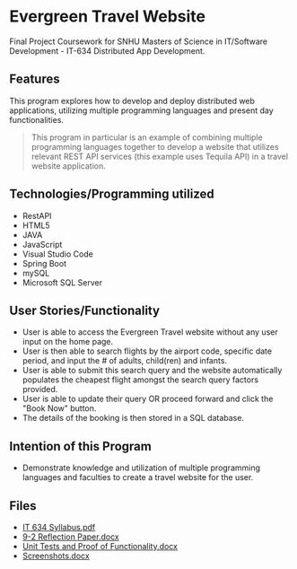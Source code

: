# Evergreen Travel Website
Final Project Coursework for SNHU Masters of Science in IT/Software Development - IT-634 Distributed App Development.

## Features
This program explores how to develop and deploy distributed web applications, utilizing multiple programming languages and present day functionalities.
> This program in particular is an example of combining multiple programming languages together to develop a website that utilizes relevant REST API services (this example uses Tequila API) in a travel website application.

## Technologies/Programming utilized
- RestAPI
- HTML5
- JAVA
- JavaScript
- Visual Studio Code
- Spring Boot
- mySQL
- Microsoft SQL Server

## User Stories/Functionality
- User is able to access the Evergreen Travel website without any user input on the home page.
- User is then able to search flights by the airport code, specific date period, and input the # of adults, child(ren) and infants.
- User is able to submit this search query and the website automatically populates the cheapest flight amongst the search query factors provided.
- User is able to update their query OR proceed forward and click the "Book Now" button.
- The details of the booking is then stored in a SQL database.

## Intention of this Program
- Demonstrate knowledge and utilization of multiple programming languages and faculties to create a travel website for the user.

## Files
- [IT 634 Syllabus.pdf](https://github.com/OkinawanEvergreen/Evergreen-Travel-Website/files/9079751/IT.634.Syllabus.pdf)
- [9-2 Reflection Paper.docx](https://github.com/OkinawanEvergreen/Evergreen-Travel-Website/files/9079753/9-2.Reflection.Paper.docx)
- [Unit Tests and Proof of Functionality.docx](https://github.com/OkinawanEvergreen/Evergreen-Travel-Website/files/9079754/Unit.Tests.and.Proof.of.Functionality.docx)
- [Screenshots.docx](https://github.com/OkinawanEvergreen/Evergreen-Travel-Website/files/9079757/Screenshots.docx)
